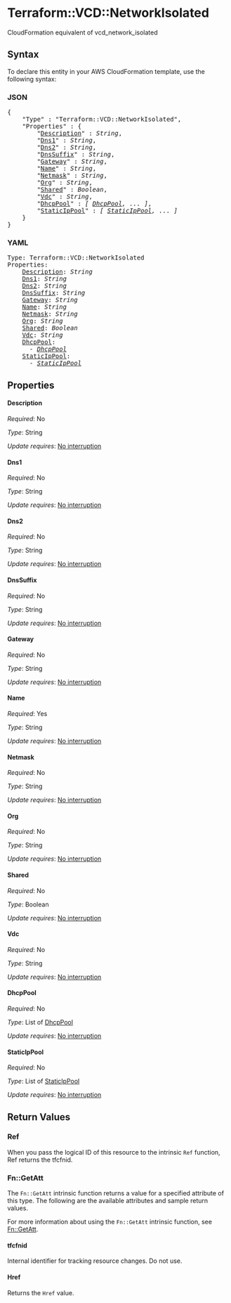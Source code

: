 # Terraform::VCD::NetworkIsolated

CloudFormation equivalent of vcd_network_isolated

## Syntax

To declare this entity in your AWS CloudFormation template, use the following syntax:

### JSON

<pre>
{
    "Type" : "Terraform::VCD::NetworkIsolated",
    "Properties" : {
        "<a href="#description" title="Description">Description</a>" : <i>String</i>,
        "<a href="#dns1" title="Dns1">Dns1</a>" : <i>String</i>,
        "<a href="#dns2" title="Dns2">Dns2</a>" : <i>String</i>,
        "<a href="#dnssuffix" title="DnsSuffix">DnsSuffix</a>" : <i>String</i>,
        "<a href="#gateway" title="Gateway">Gateway</a>" : <i>String</i>,
        "<a href="#name" title="Name">Name</a>" : <i>String</i>,
        "<a href="#netmask" title="Netmask">Netmask</a>" : <i>String</i>,
        "<a href="#org" title="Org">Org</a>" : <i>String</i>,
        "<a href="#shared" title="Shared">Shared</a>" : <i>Boolean</i>,
        "<a href="#vdc" title="Vdc">Vdc</a>" : <i>String</i>,
        "<a href="#dhcppool" title="DhcpPool">DhcpPool</a>" : <i>[ <a href="dhcppool.md">DhcpPool</a>, ... ]</i>,
        "<a href="#staticippool" title="StaticIpPool">StaticIpPool</a>" : <i>[ <a href="staticippool.md">StaticIpPool</a>, ... ]</i>
    }
}
</pre>

### YAML

<pre>
Type: Terraform::VCD::NetworkIsolated
Properties:
    <a href="#description" title="Description">Description</a>: <i>String</i>
    <a href="#dns1" title="Dns1">Dns1</a>: <i>String</i>
    <a href="#dns2" title="Dns2">Dns2</a>: <i>String</i>
    <a href="#dnssuffix" title="DnsSuffix">DnsSuffix</a>: <i>String</i>
    <a href="#gateway" title="Gateway">Gateway</a>: <i>String</i>
    <a href="#name" title="Name">Name</a>: <i>String</i>
    <a href="#netmask" title="Netmask">Netmask</a>: <i>String</i>
    <a href="#org" title="Org">Org</a>: <i>String</i>
    <a href="#shared" title="Shared">Shared</a>: <i>Boolean</i>
    <a href="#vdc" title="Vdc">Vdc</a>: <i>String</i>
    <a href="#dhcppool" title="DhcpPool">DhcpPool</a>: <i>
      - <a href="dhcppool.md">DhcpPool</a></i>
    <a href="#staticippool" title="StaticIpPool">StaticIpPool</a>: <i>
      - <a href="staticippool.md">StaticIpPool</a></i>
</pre>

## Properties

#### Description

_Required_: No

_Type_: String

_Update requires_: [No interruption](https://docs.aws.amazon.com/AWSCloudFormation/latest/UserGuide/using-cfn-updating-stacks-update-behaviors.html#update-no-interrupt)

#### Dns1

_Required_: No

_Type_: String

_Update requires_: [No interruption](https://docs.aws.amazon.com/AWSCloudFormation/latest/UserGuide/using-cfn-updating-stacks-update-behaviors.html#update-no-interrupt)

#### Dns2

_Required_: No

_Type_: String

_Update requires_: [No interruption](https://docs.aws.amazon.com/AWSCloudFormation/latest/UserGuide/using-cfn-updating-stacks-update-behaviors.html#update-no-interrupt)

#### DnsSuffix

_Required_: No

_Type_: String

_Update requires_: [No interruption](https://docs.aws.amazon.com/AWSCloudFormation/latest/UserGuide/using-cfn-updating-stacks-update-behaviors.html#update-no-interrupt)

#### Gateway

_Required_: No

_Type_: String

_Update requires_: [No interruption](https://docs.aws.amazon.com/AWSCloudFormation/latest/UserGuide/using-cfn-updating-stacks-update-behaviors.html#update-no-interrupt)

#### Name

_Required_: Yes

_Type_: String

_Update requires_: [No interruption](https://docs.aws.amazon.com/AWSCloudFormation/latest/UserGuide/using-cfn-updating-stacks-update-behaviors.html#update-no-interrupt)

#### Netmask

_Required_: No

_Type_: String

_Update requires_: [No interruption](https://docs.aws.amazon.com/AWSCloudFormation/latest/UserGuide/using-cfn-updating-stacks-update-behaviors.html#update-no-interrupt)

#### Org

_Required_: No

_Type_: String

_Update requires_: [No interruption](https://docs.aws.amazon.com/AWSCloudFormation/latest/UserGuide/using-cfn-updating-stacks-update-behaviors.html#update-no-interrupt)

#### Shared

_Required_: No

_Type_: Boolean

_Update requires_: [No interruption](https://docs.aws.amazon.com/AWSCloudFormation/latest/UserGuide/using-cfn-updating-stacks-update-behaviors.html#update-no-interrupt)

#### Vdc

_Required_: No

_Type_: String

_Update requires_: [No interruption](https://docs.aws.amazon.com/AWSCloudFormation/latest/UserGuide/using-cfn-updating-stacks-update-behaviors.html#update-no-interrupt)

#### DhcpPool

_Required_: No

_Type_: List of <a href="dhcppool.md">DhcpPool</a>

_Update requires_: [No interruption](https://docs.aws.amazon.com/AWSCloudFormation/latest/UserGuide/using-cfn-updating-stacks-update-behaviors.html#update-no-interrupt)

#### StaticIpPool

_Required_: No

_Type_: List of <a href="staticippool.md">StaticIpPool</a>

_Update requires_: [No interruption](https://docs.aws.amazon.com/AWSCloudFormation/latest/UserGuide/using-cfn-updating-stacks-update-behaviors.html#update-no-interrupt)

## Return Values

### Ref

When you pass the logical ID of this resource to the intrinsic `Ref` function, Ref returns the tfcfnid.

### Fn::GetAtt

The `Fn::GetAtt` intrinsic function returns a value for a specified attribute of this type. The following are the available attributes and sample return values.

For more information about using the `Fn::GetAtt` intrinsic function, see [Fn::GetAtt](https://docs.aws.amazon.com/AWSCloudFormation/latest/UserGuide/intrinsic-function-reference-getatt.html).

#### tfcfnid

Internal identifier for tracking resource changes. Do not use.

#### Href

Returns the <code>Href</code> value.

